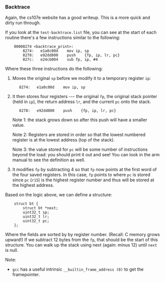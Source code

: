### Backtrace

Again, the cs107e website has a good writeup.  This is a more quick and
dirty run through.

If you look at the `test-backtrace.list` file, you can see at the start
of each routine there's a few instructions similar to the following:

        00008274 <backtrace_print>:
            8274:   e1a0c00d    mov ip, sp
            8278:   e92dd800    push    {fp, ip, lr, pc}
            827c:   e24cb004    sub fp, ip, #4

Where these three instructions do the following:

  1. Moves the original `sp` before we modify it to a temporary register `ip`:

            8274:   e1a0c00d    mov ip, sp

  2. It then stores four registers --- the original `fp`, the original
     stack pointer (held in `ip`), the return address `lr`,
     and the current `pc` onto the stack.

            8278:   e92dd800    push    {fp, ip, lr, pc}

     Note 1: the stack grows down so after this push will have a smaller
     value.

     Note 2:  Registers are stored in order so that the lowest numbered
     register is at the lowest address (top of the stack).  
    
     Note 3: the value stored for `pc` will be some number of instructions beyond
     the load: you should print it out and see!  You can look in the arm manual to 
     see the definition as well.

  3. It modifies `fp` by subtracting 4 so that `fp` now points at the
     first word of the four saved registers.  In this case, `fp` points
     to where `pc` is stored since `pc` (`r15`) is the highest register
     number and thus will be stored at the highest address.

Based on the logic above, we can define a structure: 

        struct bt {
            struct bt *next;
            uint32_t sp;
            uint32_t lr;
            uint32_t pc;
        };

Where the fields are sorted by by register number.  (Recall: C memory
grows upward!)  If we subtract 12 bytes from the `fp`, that should be
the start of this structure. You can walk up the stack using next (again:
minus 12) until `next` is null.

Note:
  - `gcc` has a useful intrinsic `__builtin_frame_address (0)` to get the 
    framepointer.

